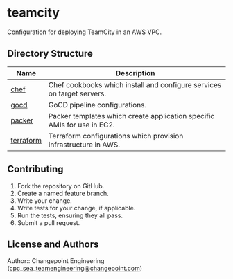 # teamcity

Configuration for deploying TeamCity in an AWS VPC.

## Directory Structure

| Name | Description |
|------|-------------|
| [chef](chef) | Chef cookbooks which install and configure services on target servers. |
| [gocd](gocd) | GoCD pipeline configurations. |
| [packer](packer) | Packer templates which create application specific AMIs for use in EC2. |
| [terraform](terraform) | Terraform configurations which provision infrastructure in AWS. |

## Contributing

1. Fork the repository on GitHub.
2. Create a named feature branch.
3. Write your change.
4. Write tests for your change, if applicable.
5. Run the tests, ensuring they all pass.
6. Submit a pull request.

## License and Authors

Author:: Changepoint Engineering (cpc_sea_teamengineering@changepoint.com)
